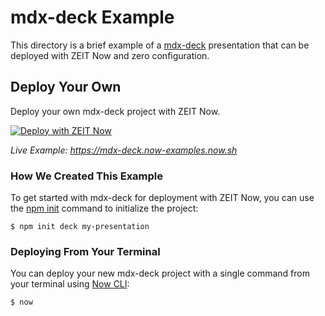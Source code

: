 # mdx-deck Example

This directory is a brief example of a [mdx-deck](https://github.com/jxnblk/mdx-deck) presentation that can be deployed with ZEIT Now and zero configuration.

## Deploy Your Own

Deploy your own mdx-deck project with ZEIT Now.

[![Deploy with ZEIT Now](https://zeit.co/button)](https://zeit.co/new/project?template=https://github.com/zeit/now/tree/master/examples/mdx-deck)

_Live Example: https://mdx-deck.now-examples.now.sh_

### How We Created This Example

To get started with mdx-deck for deployment with ZEIT Now, you can use the [npm init](https://docs.npmjs.com/cli/init) command to initialize the project:

```shell
$ npm init deck my-presentation
```

### Deploying From Your Terminal

You can deploy your new mdx-deck project with a single command from your terminal using [Now CLI](https://zeit.co/download):

```shell
$ now
```
